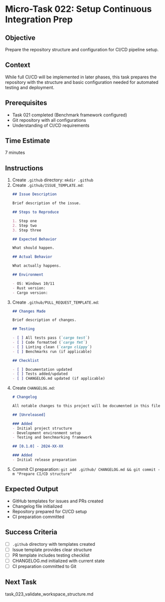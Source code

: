 # Micro-Task 022: Setup Continuous Integration Prep

## Objective
Prepare the repository structure and configuration for CI/CD pipeline setup.

## Context
While full CI/CD will be implemented in later phases, this task prepares the repository with the structure and basic configuration needed for automated testing and deployment.

## Prerequisites
- Task 021 completed (Benchmark framework configured)
- Git repository with all configurations
- Understanding of CI/CD requirements

## Time Estimate
7 minutes

## Instructions
1. Create `.github` directory: `mkdir .github`
2. Create `.github/ISSUE_TEMPLATE.md`:
   ```markdown
   ## Issue Description
   
   Brief description of the issue.
   
   ## Steps to Reproduce
   
   1. Step one
   2. Step two
   3. Step three
   
   ## Expected Behavior
   
   What should happen.
   
   ## Actual Behavior
   
   What actually happens.
   
   ## Environment
   
   - OS: Windows 10/11
   - Rust version: 
   - Cargo version:
   ```
3. Create `.github/PULL_REQUEST_TEMPLATE.md`:
   ```markdown
   ## Changes Made
   
   Brief description of changes.
   
   ## Testing
   
   - [ ] All tests pass (`cargo test`)
   - [ ] Code formatted (`cargo fmt`)
   - [ ] Linting clean (`cargo clippy`)
   - [ ] Benchmarks run (if applicable)
   
   ## Checklist
   
   - [ ] Documentation updated
   - [ ] Tests added/updated
   - [ ] CHANGELOG.md updated (if applicable)
   ```
4. Create `CHANGELOG.md`:
   ```markdown
   # Changelog
   
   All notable changes to this project will be documented in this file.
   
   ## [Unreleased]
   
   ### Added
   - Initial project structure
   - Development environment setup
   - Testing and benchmarking framework
   
   ## [0.1.0] - 2024-XX-XX
   
   ### Added
   - Initial release preparation
   ```
5. Commit CI preparation: `git add .github/ CHANGELOG.md && git commit -m "Prepare CI/CD structure"`

## Expected Output
- GitHub templates for issues and PRs created
- Changelog file initialized
- Repository prepared for CI/CD setup
- CI preparation committed

## Success Criteria
- [ ] `.github` directory with templates created
- [ ] Issue template provides clear structure
- [ ] PR template includes testing checklist
- [ ] CHANGELOG.md initialized with current state
- [ ] CI preparation committed to Git

## Next Task
task_023_validate_workspace_structure.md